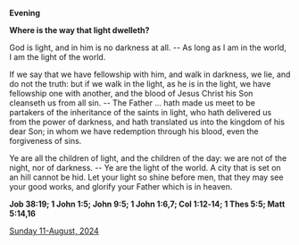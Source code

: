 **Evening**

**Where is the way that light dwelleth?**
 
God is light, and in him is no darkness at all. -- As long as I am in the world, I am the light of the world.
 
If we say that we have fellowship with him, and walk in darkness, we lie, and do not the truth: but if we walk in the light, as he is in the light, we have fellowship one with another, and the blood of Jesus Christ his Son cleanseth us from all sin. -- The Father ... hath made us meet to be partakers of the inheritance of the saints in light, who hath delivered us from the power of darkness, and hath translated us into the kingdom of his dear Son; in whom we have redemption through his blood, even the forgiveness of sins.
 
Ye are all the children of light, and the children of the day: we are not of the night, nor of darkness. -- Ye are the light of the world. A city that is set on an hill cannot be hid. Let your light so shine before men, that they may see your good works, and glorify your Father which is in heaven.  

**Job 38:19; 1 John 1:5; John 9:5; 1 John 1:6,7; Col 1:12‑14; 1 Thes 5:5; Matt 5:14,16**

[Sunday 11-August, 2024](https://t.me/daily_light)
